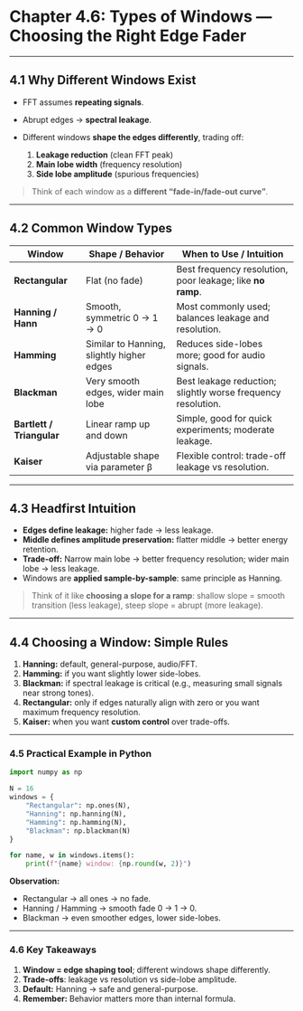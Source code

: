 # **Chapter 4.6: Types of Windows — Choosing the Right Edge Fader**
---
## **4.1 Why Different Windows Exist**

* FFT assumes **repeating signals**.
* Abrupt edges → **spectral leakage**.
* Different windows **shape the edges differently**, trading off:

  1. **Leakage reduction** (clean FFT peak)
  2. **Main lobe width** (frequency resolution)
  3. **Side lobe amplitude** (spurious frequencies)

> Think of each window as a **different “fade-in/fade-out curve”**.
---
## **4.2 Common Window Types**

| Window                    | Shape / Behavior                          | When to Use / Intuition                                      |
| ------------------------- | ----------------------------------------- | ------------------------------------------------------------ |
| **Rectangular**           | Flat (no fade)                            | Best frequency resolution, poor leakage; like **no ramp**.   |
| **Hanning / Hann**        | Smooth, symmetric 0 → 1 → 0               | Most commonly used; balances leakage and resolution.         |
| **Hamming**               | Similar to Hanning, slightly higher edges | Reduces side-lobes more; good for audio signals.             |
| **Blackman**              | Very smooth edges, wider main lobe        | Best leakage reduction; slightly worse frequency resolution. |
| **Bartlett / Triangular** | Linear ramp up and down                   | Simple, good for quick experiments; moderate leakage.        |
| **Kaiser**                | Adjustable shape via parameter β          | Flexible control: trade-off leakage vs resolution.           |
---
## **4.3 Headfirst Intuition**

* **Edges define leakage:** higher fade → less leakage.
* **Middle defines amplitude preservation:** flatter middle → better energy retention.
* **Trade-off:** Narrow main lobe → better frequency resolution; wider main lobe → less leakage.
* Windows are **applied sample-by-sample**: same principle as Hanning.

> Think of it like **choosing a slope for a ramp**: shallow slope = smooth transition (less leakage), steep slope = abrupt (more leakage).
---
## **4.4 Choosing a Window: Simple Rules**

1. **Hanning:** default, general-purpose, audio/FFT.
2. **Hamming:** if you want slightly lower side-lobes.
3. **Blackman:** if spectral leakage is critical (e.g., measuring small signals near strong tones).
4. **Rectangular:** only if edges naturally align with zero or you want maximum frequency resolution.
5. **Kaiser:** when you want **custom control** over trade-offs.
---
### **4.5 Practical Example in Python**

```python
import numpy as np

N = 16
windows = {
    "Rectangular": np.ones(N),
    "Hanning": np.hanning(N),
    "Hamming": np.hamming(N),
    "Blackman": np.blackman(N)
}

for name, w in windows.items():
    print(f"{name} window: {np.round(w, 2)}")
```

**Observation:**

* Rectangular → all ones → no fade.
* Hanning / Hamming → smooth fade 0 → 1 → 0.
* Blackman → even smoother edges, lower side-lobes.

---
### **4.6 Key Takeaways**
1. **Window = edge shaping tool**; different windows shape differently.
2. **Trade-offs**: leakage vs resolution vs side-lobe amplitude.
3. **Default:** Hanning → safe and general-purpose.
4. **Remember:** Behavior matters more than internal formula.

